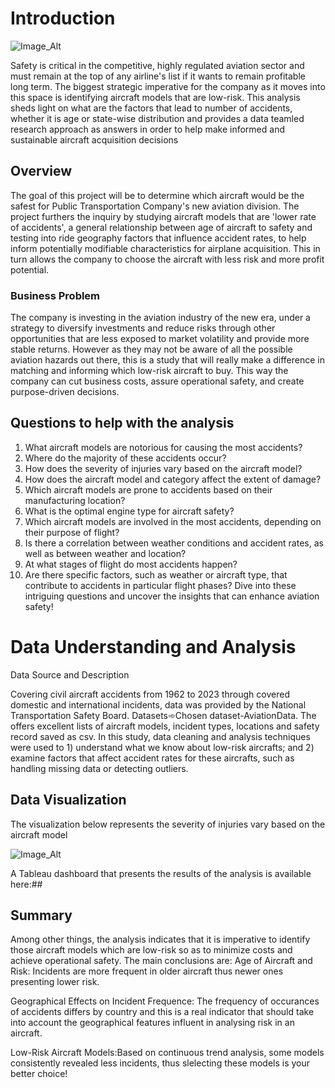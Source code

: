 # Introduction

![Image_Alt](https://github.com/CHERUTOCYNTHIA/Phase1_project/blob/5bc3c0a9b5ab41bc76efba39a7711897c376f51d/Airplane.jpeg)

Safety is critical in the competitive, highly regulated aviation sector and must remain at the top of any airline's list if it wants to remain profitable long term. The biggest strategic imperative for the company as it moves into this space is identifying aircraft models that are low-risk. This analysis sheds light on what are the factors that lead to number of accidents, whether it is age or state-wise distribution and provides a data teamled research approach as answers in order to help make informed and sustainable aircraft acquisition decisions

##  Overview

The goal of this project will be to determine which aircraft would be the safest for Public Transportation Company's new aviation division. The project furthers the inquiry by studying aircraft models that are 'lower rate of accidents', a general relationship between age of aircraft to safety and testing into ride geography factors that influence accident rates, to help inform potentially modifiable characteristics for airplane acquisition. This in turn allows the company to choose the aircraft with less risk and more profit potential.

### Business Problem

The company is investing in the aviation industry of the new era, under a strategy to diversify investments and reduce risks through other opportunities that are less exposed to market volatility and provide more stable returns. However as they may not be aware of all the possible aviation hazards out there, this is a study that will really make a difference in matching and informing which low-risk aircraft to buy. This way the company can cut business costs, assure operational safety, and create purpose-driven decisions.

## Questions to help with the analysis
1. What aircraft models are notorious for causing the most accidents?
2. Where do the majority of these accidents occur?
3. How does the severity of injuries vary based on the aircraft model?
4. How does the aircraft model and category affect the extent of damage?
5. Which aircraft models are prone to accidents based on their manufacturing location?
6. What is the optimal engine type for aircraft safety?
7. Which aircraft models are involved in the most accidents, depending on their purpose of flight?
8. Is there a correlation between weather conditions and accident rates, as well as between weather and location?
9. At what stages of flight do most accidents happen?
10. Are there specific factors, such as weather or aircraft type, that contribute to accidents in particular flight phases?
Dive into these intriguing questions and uncover the insights that can enhance aviation safety!

# Data Understanding and Analysis
Data Source and Description

Covering civil aircraft accidents from 1962 to 2023 through covered domestic and international incidents, data was provided by the National Transportation Safety Board. Datasets➾Chosen dataset-AviationData. The offers excellent lists of aircraft models, incident types, locations and safety record saved as csv. In this study, data cleaning and analysis techniques were used to 1) understand what we know about low-risk aircrafts; and 2) examine factors that affect accident rates for these aircrafts, such as handling missing data or detecting outliers.

## Data Visualization
 
The visualization below represents the severity of injuries vary based on the aircraft model

![Image_Alt](https://github.com/CHERUTOCYNTHIA/Phase1_project/blob/08010caef3ac08093ff8428c6ea6a148bae0a2da/img1.png)

A Tableau dashboard that presents the results of the analysis is available here:##





## Summary
Among other things, the analysis indicates that it is imperative to identify those aircraft models which are low-risk so as to minimize costs and achieve operational safety. The main conclusions are:
Age of Aircraft and Risk: Incidents are more frequent in older aircraft thus newer ones presenting lower risk.

Geographical Effects on Incident Frequence: The frequency of occurances of accidents differs by country and this is a real indicator that should take into account the geographical features influent in analysing risk in an aircraft.

Low-Risk Aircraft Models:Based on continuous trend analysis, some models consistently revealed less incidents, thus slelecting these models is your better choice!

